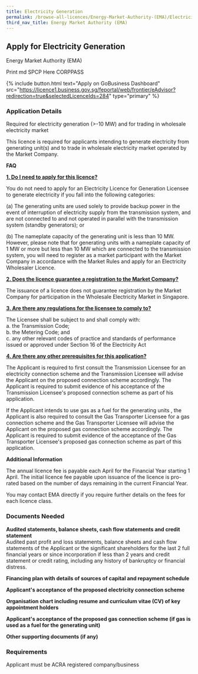 ```yaml
---
title: Electricity Generation
permalink: /browse-all-licences/Energy-Market-Authority-(EMA)/Electricity-Generation
third_nav_title: Energy Market Authority (EMA)
---
```


## Apply for Electricity Generation

Energy Market Authority (EMA)

Print md SPCP Here CORPPASS

{% include button.html text="Apply on GoBusiness Dashboard" src="https://licence1.business.gov.sg/feportal/web/frontier/eAdvisor?redirection=true&selectedLicenceIds=284" type="primary" %}

### Application Details

<p>Required for electricity generation (>-10 MW) and for trading in wholesale electricity market</p>
<p>This licence is required for applicants intending to generate electricity from generating unit(s) and to trade in wholesale electricity market operated by the Market Company.</p>
<p><strong>FAQ</strong></p>
<p><strong><u>1. Do I need to apply for this licence?</u></strong></p>
<p>You do not need to apply for an Electricity Licence for Generation Licensee to generate electricity if you fall into the following categories:</p>
<p>(a) The generating units are used solely to provide backup power in the event of interruption of electricity supply from the transmission system, and are not connected to and not operated in parallel with the transmission system (standby generators); or</p>
<p>(b) The nameplate capacity of the generating unit is less than 10 MW. However, please note that for generating units with a nameplate capacity of 1 MW or more but less than 10 MW which are connected to the transmission system, you will need to register as a market participant with the Market Company in accordance with the Market Rules and apply for an Electricity Wholesaler Licence.</p>
<p><strong><u>2. Does the licence guarantee a registration to the Market Company?</u></strong></p>
<p>The issuance of a licence does not guarantee registration by the Market Company for participation in the Wholesale Electricity Market in Singapore.</p>
<p><strong><u>3. Are there any regulations for the licensee to comply to?</u></strong></p>
<p>The Licensee shall be subject to and shall comply with:<br />a. the Transmission Code;<br />b. the Metering Code; and<br />c. any other relevant codes of practice and standards of performance issued or approved under Section 16 of the Electricity Act</p>
<p><strong><u>4. Are there any other prerequisites for this application?</u></strong></p>
<p>The Applicant is required to first consult the Transmission Licensee for an electricity connection scheme and the Transmission Licensee will advise the Applicant on the proposed connection scheme accordingly. The Applicant is required to submit evidence of his acceptance of the Transmission Licensee's proposed connection scheme as part of his application.</p>
<p>If the Applicant intends to use gas as a fuel for the generating units , the Applicant is also required to consult the Gas Transporter Licensee for a gas connection scheme and the Gas Transporter Licensee will advise the Applicant on the proposed gas connection scheme accordingly. The Applicant is required to submit evidence of the acceptance of the Gas Transporter Licensee's proposed gas connection scheme as part of this application.</p>

**Additional Information**

<p>The annual licence fee is payable each April for the Financial Year starting 1 April. The initial licence fee payable upon issuance of the licence is pro-rated based on the number of days remaining in the current Financial Year.</p>
<p>You may contact EMA directly if you require further details on the fees for each licence class.</p>

### Documents Needed

<p><strong>Audited statements, balance sheets, cash flow statements and credit statement</strong><br />Audited past profit and loss statements, balance sheets and cash flow statements of the Applicant or the significant shareholders for the last 2 full financial years or since incorporation if less than 2 years and credit statement or credit rating, including any history of bankruptcy or financial distress.</p>
<p><strong>Financing plan with details of sources of capital and repayment schedule</strong></p>
<p><strong>Applicant's acceptance of the proposed electricity connection scheme</strong></p>
<p><strong>Organisation chart including resume and curriculum vitae (CV) of key appointment holders</strong></p>
<p><strong>Applicant's acceptance of the proposed gas connection scheme (if gas is used as a fuel for the generating unit)</strong></p>
<p><strong>Other supporting documents (if any)</strong></p>

### Requirements

Applicant must be ACRA registered company/business

